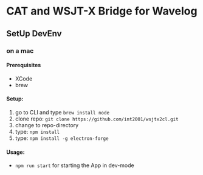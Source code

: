 # CAT and WSJT-X Bridge for Wavelog

## SetUp DevEnv

### on a mac
#### Prerequisites
* XCode
* brew

#### Setup:
1. go to CLI and type `brew install node`
2. clone repo: `git clone https://github.com/int2001/wsjtx2cl.git`
3. change to repo-directory
4. type: `npm install`
5. type: `npm install -g electron-forge`

#### Usage:
* `npm run start` for starting the App in dev-mode
